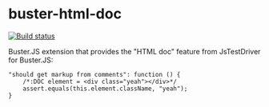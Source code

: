 # buster-html-doc

[![Build status](https://secure.travis-ci.org/busterjs/buster-html-doc.png?branch=master)](http://travis-ci.org/busterjs/buster-html-doc)

Buster.JS extension that provides the "HTML doc" feature from JsTestDriver
for Buster.JS:

    "should get markup from comments": function () {
        /*:DOC element = <div class="yeah"></div>*/
        assert.equals(this.element.className, "yeah");
    }
